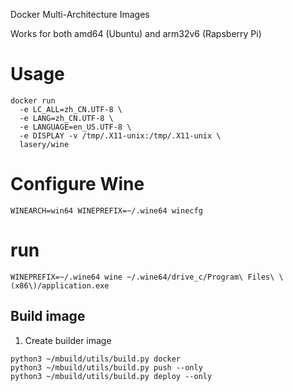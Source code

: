 Docker Multi-Architecture Images

Works for both amd64 (Ubuntu) and arm32v6 (Rapsberry Pi)

# Usage
```
docker run
  -e LC_ALL=zh_CN.UTF-8 \
  -e LANG=zh_CN.UTF-8 \
  -e LANGUAGE=en_US.UTF-8 \
  -e DISPLAY -v /tmp/.X11-unix:/tmp/.X11-unix \
  lasery/wine
```
# Configure Wine
```
WINEARCH=win64 WINEPREFIX=~/.wine64 winecfg
```

# run
```
WINEPREFIX=~/.wine64 wine ~/.wine64/drive_c/Program\ Files\ \(x86\)/application.exe
```

## Build image
1. Create builder image
```
python3 ~/mbuild/utils/build.py docker
python3 ~/mbuild/utils/build.py push --only
python3 ~/mbuild/utils/build.py deploy --only
```
